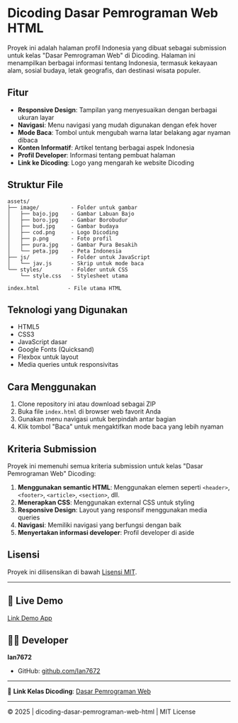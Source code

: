 # Dicoding Dasar Pemrograman Web HTML

Proyek ini adalah halaman profil Indonesia yang dibuat sebagai submission untuk kelas "Dasar Pemrograman Web" di Dicoding. Halaman ini menampilkan berbagai informasi tentang Indonesia, termasuk kekayaan alam, sosial budaya, letak geografis, dan destinasi wisata populer.

## Fitur

- **Responsive Design**: Tampilan yang menyesuaikan dengan berbagai ukuran layar
- **Navigasi**: Menu navigasi yang mudah digunakan dengan efek hover
- **Mode Baca**: Tombol untuk mengubah warna latar belakang agar nyaman dibaca
- **Konten Informatif**: Artikel tentang berbagai aspek Indonesia
- **Profil Developer**: Informasi tentang pembuat halaman
- **Link ke Dicoding**: Logo yang mengarah ke website Dicoding

## Struktur File

```
assets/
├── image/          - Folder untuk gambar
│   ├── bajo.jpg    - Gambar Labuan Bajo
│   ├── boro.jpg    - Gambar Borobudur
│   ├── bud.jpg     - Gambar budaya
│   ├── cod.png     - Logo Dicoding
│   ├── p.png       - Foto profil
│   ├── pura.jpg    - Gambar Pura Besakih
│   └── peta.jpg    - Peta Indonesia
├── js/             - Folder untuk JavaScript
│   └── jav.js      - Skrip untuk mode baca
└── styles/         - Folder untuk CSS
    └── style.css   - Stylesheet utama

index.html         - File utama HTML
```

## Teknologi yang Digunakan

- HTML5
- CSS3
- JavaScript dasar
- Google Fonts (Quicksand)
- Flexbox untuk layout
- Media queries untuk responsivitas

## Cara Menggunakan

1. Clone repository ini atau download sebagai ZIP
2. Buka file `index.html` di browser web favorit Anda
3. Gunakan menu navigasi untuk berpindah antar bagian
4. Klik tombol "Baca" untuk mengaktifkan mode baca yang lebih nyaman

## Kriteria Submission

Proyek ini memenuhi semua kriteria submission untuk kelas "Dasar Pemrograman Web" Dicoding:

1. **Menggunakan semantic HTML**: Menggunakan elemen seperti `<header>`, `<footer>`, `<article>`, `<section>`, dll.
2. **Menerapkan CSS**: Menggunakan external CSS untuk styling
3. **Responsive Design**: Layout yang responsif menggunakan media queries
4. **Navigasi**: Memiliki navigasi yang berfungsi dengan baik
5. **Menyertakan informasi developer**: Profil developer di aside

## Lisensi

Proyek ini dilisensikan di bawah [Lisensi MIT](https://github.com/Ian7672/dicoding-dasar-pemrograman-web-html/blob/main/LICENSE).

---

## 📲 Live Demo  
[Link Demo App](https://github.com/user-attachments/assets/111303eb-e1c2-44c1-b639-fc45ad6891d7)

## 👨‍💻 Developer  
**Ian7672**  
- GitHub: [github.com/Ian7672](https://github.com/Ian7672)  
---

🔗 **Link Kelas Dicoding**: [Dasar Pemrograman Web](https://www.dicoding.com/academies/123)  

---  
© 2025 | dicoding-dasar-pemrograman-web-html | MIT License  

